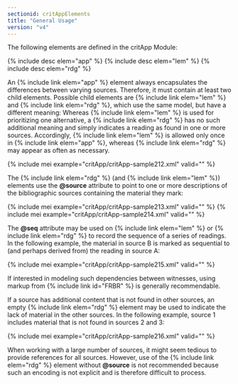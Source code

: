 ```yaml
---
sectionid: critAppElements
title: "General Usage"
version: "v4"
---
```


The following elements are defined in the critApp Module:

{% include desc elem="app" %}
{% include desc elem="lem" %}
{% include desc elem="rdg" %}

An {% include link elem="app" %} element always encapsulates the differences between varying sources. Therefore, it must contain at least two child elements.  Possible child elements are {% include link elem="lem" %} and {% include link elem="rdg" %}, which use the same model, but have a different meaning: Whereas {% include link elem="lem" %} is used for prioritizing one alternative, a {% include link elem="rdg" %} has no such additional meaning and simply indicates a reading as found in one or more sources. Accordingly, {% include link elem="lem" %} is allowed only once in {% include link elem="app" %}, whereas {% include link elem="rdg" %} may appear as often as necessary.

{% include mei example="critApp/critApp-sample212.xml" valid="" %}

The {% include link elem="rdg" %} (and {% include link elem="lem" %}) elements use the **@source** attribute to point to one or more descriptions of the bibliographic sources containing the material they mark:

{% include mei example="critApp/critApp-sample213.xml" valid="" %}
{% include mei example="critApp/critApp-sample214.xml" valid="" %}

The **@seq** attribute may be used on {% include link elem="lem" %} or {% include link elem="rdg" %} to record the sequence of a series of readings. In the following example, the material in source B is marked as sequential to (and perhaps derived from) the reading in source A:

{% include mei example="critApp/critApp-sample215.xml" valid="" %}

If interested in modeling such dependencies between witnesses, using markup from {% include link id="FRBR" %} is generally recommendable. 

If a source has additional content that is not found in other sources, an empty {% include link elem="rdg" %} element may be used to indicate the lack of material in the other sources. In the following example, source 1 includes material that is not found in sources 2 and 3:

{% include mei example="critApp/critApp-sample216.xml" valid="" %}

When working with a large number of sources, it might seem tedious to provide references for all sources. However, use of the {% include link elem="rdg" %} element without **@source** is not recommended because such an encoding is not explicit and is therefore difficult to process.
